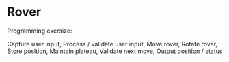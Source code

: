 # Rover

Programming exersize:

Capture user input,
Process / validate user input,
Move rover,
Rotate rover,
Store position,
Maintain plateau,
Validate next move,
Output position / status
